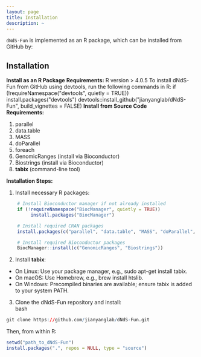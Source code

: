 ```yaml
---
layout: page
title: Installation
description: ~
---
```


`dNdS-Fun` is implemented as an R package, which can be installed from GitHub by:

## Installation
**Install as an R Package**
**Requirements:** R version > 4.0.5
To install dNdS-Fun from GitHub using devtools, run the following commands in R:
if (!requireNamespace("devtools", quietly = TRUE))
    install.packages("devtools")
devtools::install_github("jianyanglab/dNdS-Fun", build_vignettes = FALSE)
**Install from Source Code**  
**Requirements:**    
1. parallel
2. data.table
3. MASS
4. doParallel
5. foreach
6. GenomicRanges (install via Bioconductor)
7. Biostrings (install via Bioconductor)
8. **tabix** (command-line tool)

**Installation Steps:**
1. Install necessary R packages:   
```R 
    # Install Bioconductor manager if not already installed     
    if (!requireNamespace("BiocManager", quietly = TRUE))    
         install.packages("BiocManager")   

    # Install required CRAN packages    
    install.packages(c("parallel", "data.table", "MASS", "doParallel", "foreach"))   

    # Install required Bioconductor packages     
    BiocManager::install(c("GenomicRanges", "Biostrings"))
```
2. Install **tabix**:
- On Linux: Use your package manager, e.g., sudo apt-get install tabix.
- On macOS: Use Homebrew, e.g., brew install htslib.
- On Windows: Precompiled binaries are available; ensure tabix is added to your system PATH.
3. Clone the dNdS-Fun repository and install:   
bash  
```R
git clone https://github.com/jianyanglab/dNdS-Fun.git
```
Then, from within R:   
```R
setwd("path_to_dNdS-Fun")   
install.packages(".", repos = NULL, type = "source")   
```